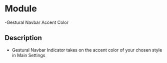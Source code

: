 # Module
-Gestural Navbar Accent Color 
## Description
- Gestural Navbar Indicator takes on the accent color of your chosen style in Main Settings
